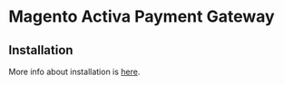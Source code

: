 # Magento Activa Payment Gateway

## Installation
More info about installation is [here](doc/INSTALL.md).
